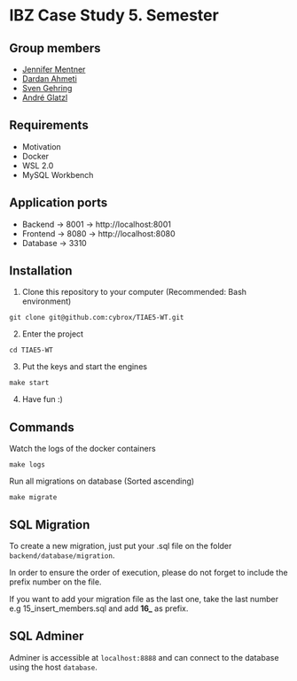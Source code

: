 # IBZ Case Study 5. Semester

## Group members
- [Jennifer Mentner](https://github.com/JenniferSusann)
- [Dardan Ahmeti](https://github.com/dardii)
- [Sven Gehring](https://github.com/cybrox)
- [André Glatzl](https://github.com/glaand)

## Requirements
- Motivation
- Docker
- WSL 2.0
- MySQL Workbench

## Application ports
- Backend -> 8001 -> http://localhost:8001
- Frontend -> 8080 -> http://localhost:8080
- Database -> 3310

## Installation

1. Clone this repository to your computer (Recommended: Bash environment)
```
git clone git@github.com:cybrox/TIAE5-WT.git
```

2. Enter the project
```
cd TIAE5-WT
```

3. Put the keys and start the engines
```
make start
```

4. Have fun :)

## Commands

Watch the logs of the docker containers
```
make logs
```

Run all migrations on database (Sorted ascending)
```
make migrate
```

## SQL Migration

To create a new migration, just put your .sql file on the folder `backend/database/migration`.      

In order to ensure the order of execution, please do not forget to include the prefix number on the file.  

If you want to add your migration file as the last one, take the last number e.g 15_insert_members.sql and add **16_** as prefix.

## SQL Adminer

Adminer is accessible at `localhost:8888` and can connect to the database using the host `database`.
